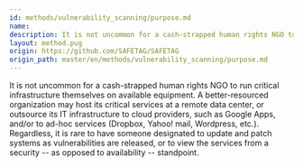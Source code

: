 ```yaml
---
id: methods/vulnerability_scanning/purpose.md
name: 
description: It is not uncommon for a cash-strapped human rights NGO to run critical infrastructure themselves on available equipment. A better-resourced organization may host its critical services at a remote data center, or outsource its IT...
layout: method.pug
origin: https://github.com/SAFETAG/SAFETAG
origin_path: master/en/methods/vulnerability_scanning/purpose.md
---
```


It is not uncommon for a cash-strapped human rights NGO to run critical infrastructure themselves on available equipment. A better-resourced organization may host its critical services at a remote data center, or outsource its IT infrastructure to cloud providers, such as Google Apps, and/or to ad-hoc services (Dropbox, Yahoo! mail, Wordpress, etc.). Regardless, it is rare to have someone designated to update and patch systems as vulnerabilities are released, or to view the services from a security -- as opposed to availability -- standpoint.


